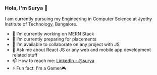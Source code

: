 ### Hola, I'm Surya 👋

I am currently pursuing my Engineering in Computer Science at Jyothy Institute of Technology, Bangalore.

- 🔭 I’m currently working on MERN Stack
- 🌱 I’m currently preparing for placements
- 👯 I’m available to collaborate on any project with JS
- 💬 Ask me about React JS or any web and mobile app development related stuff 
- 📫 How to reach me: [LinkedIn - @surya](https://www.linkedin.com/in/surya-g-15a7971a5/)
- ⚡ Fun fact: I'm a Gamer🎮

